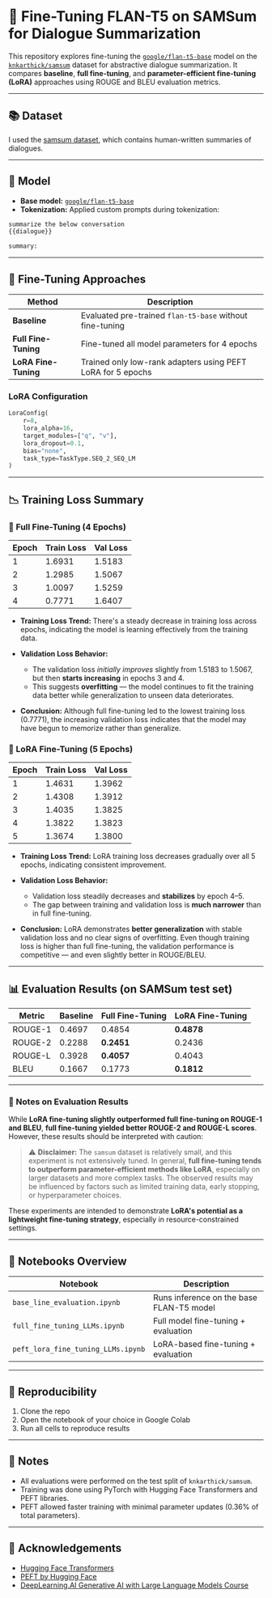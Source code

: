 # 📝 Fine-Tuning FLAN-T5 on SAMSum for Dialogue Summarization

This repository explores fine-tuning the [`google/flan-t5-base`](https://huggingface.co/google/flan-t5-base) model on the [`knkarthick/samsum`](https://huggingface.co/datasets/knkarthick/samsum) dataset for abstractive dialogue summarization. It compares **baseline**, **full fine-tuning**, and **parameter-efficient fine-tuning (LoRA)** approaches using ROUGE and BLEU evaluation metrics.

---

## 📚 Dataset

I used the [samsum dataset](https://huggingface.co/datasets/knkarthick/samsum), which contains human-written summaries of dialogues. 

---

## 🧠 Model

- **Base model:** [`google/flan-t5-base`](https://huggingface.co/google/flan-t5-base)
- **Tokenization:** Applied custom prompts during tokenization:  
```python
summarize the below conversation
{{dialogue}}

summary:
```

---

## 🔧 Fine-Tuning Approaches

| Method             | Description |
|--------------------|-------------|
| **Baseline**        | Evaluated pre-trained `flan-t5-base` without fine-tuning |
| **Full Fine-Tuning**| Fine-tuned all model parameters for 4 epochs |
| **LoRA Fine-Tuning**| Trained only low-rank adapters using PEFT LoRA for 5 epochs |

### LoRA Configuration

```python
LoraConfig(
    r=8,
    lora_alpha=16,
    target_modules=["q", "v"],
    lora_dropout=0.1,
    bias="none",
    task_type=TaskType.SEQ_2_SEQ_LM
)
````

---

## 📉 Training Loss Summary

### 🔁 Full Fine-Tuning (4 Epochs)

| Epoch | Train Loss | Val Loss |
| ----- | ---------- | -------- |
| 1     | 1.6931     | 1.5183   |
| 2     | 1.2985     | 1.5067   |
| 3     | 1.0097     | 1.5259   |
| 4     | 0.7771     | 1.6407   |

* **Training Loss Trend:** There's a steady decrease in training loss across epochs, indicating the model is learning effectively from the training data.
* **Validation Loss Behavior:**

  * The validation loss *initially improves* slightly from 1.5183 to 1.5067, but then **starts increasing** in epochs 3 and 4.
  * This suggests **overfitting** — the model continues to fit the training data better while generalization to unseen data deteriorates.
* **Conclusion:** Although full fine-tuning led to the lowest training loss (0.7771), the increasing validation loss indicates that the model may have begun to memorize rather than generalize.

### 🧩 LoRA Fine-Tuning (5 Epochs)

| Epoch | Train Loss | Val Loss |
| ----- | ---------- | -------- |
| 1     | 1.4631     | 1.3962   |
| 2     | 1.4308     | 1.3912   |
| 3     | 1.4035     | 1.3825   |
| 4     | 1.3822     | 1.3823   |
| 5     | 1.3674     | 1.3800   |

* **Training Loss Trend:** LoRA training loss decreases gradually over all 5 epochs, indicating consistent improvement.
* **Validation Loss Behavior:**

  * Validation loss steadily decreases and **stabilizes** by epoch 4–5.
  * The gap between training and validation loss is **much narrower** than in full fine-tuning.
* **Conclusion:** LoRA demonstrates **better generalization** with stable validation loss and no clear signs of overfitting. Even though training loss is higher than full fine-tuning, the validation performance is competitive — and even slightly better in ROUGE/BLEU.

---

## 📊 Evaluation Results (on SAMSum test set)

| Metric      | Baseline            | Full Fine-Tuning  | LoRA Fine-Tuning  |
|-------------|---------------------|-------------------|-------------------|
| ROUGE-1     | 0.4697              | 0.4854            | **0.4878**            |
| ROUGE-2     | 0.2288              | **0.2451**            | 0.2436            |
| ROUGE-L     | 0.3928              | **0.4057**            | 0.4043            |
| BLEU        | 0.1667              | 0.1773            | **0.1812**            |


---

### 📌 Notes on Evaluation Results

While **LoRA fine-tuning slightly outperformed full fine-tuning on ROUGE-1 and BLEU**, **full fine-tuning yielded better ROUGE-2 and ROUGE-L scores**. However, these results should be interpreted with caution:

> ⚠️ **Disclaimer:**
> The `samsum` dataset is relatively small, and this experiment is not extensively tuned. In general, **full fine-tuning tends to outperform parameter-efficient methods like LoRA**, especially on larger datasets and more complex tasks. The observed results may be influenced by factors such as limited training data, early stopping, or hyperparameter choices.

These experiments are intended to demonstrate **LoRA's potential as a lightweight fine-tuning strategy**, especially in resource-constrained settings.

---

## 📁 Notebooks Overview

| Notebook                       | Description                              |
| ------------------------------ | ---------------------------------------- |
| `base_line_evaluation.ipynb`  | Runs inference on the base FLAN-T5 model |
| `full_fine_tuning_LLMs.ipynb`      | Full model fine-tuning + evaluation      |
| `peft_lora_fine_tuning_LLMs.ipynb` | LoRA-based fine-tuning + evaluation      |

---

## 🚀 Reproducibility

1. Clone the repo
2. Open the notebook of your choice in Google Colab
3. Run all cells to reproduce results

---

## 📌 Notes

* All evaluations were performed on the test split of `knkarthick/samsum`.
* Training was done using PyTorch with Hugging Face Transformers and PEFT libraries.
* PEFT allowed faster training with minimal parameter updates (0.36% of total parameters).

---

## 🙌 Acknowledgements

* [Hugging Face Transformers](https://github.com/huggingface/transformers)
* [PEFT by Hugging Face](https://github.com/huggingface/peft)
* [DeepLearning.AI Generative AI with Large Language Models Course](https://www.deeplearning.ai)


